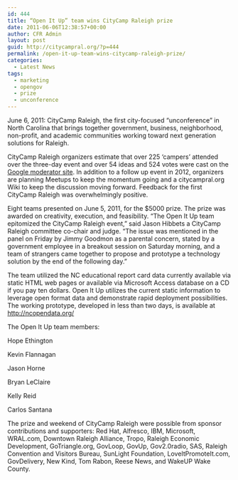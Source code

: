 ```yaml
---
id: 444
title: “Open It Up” team wins CityCamp Raleigh prize
date: 2011-06-06T12:38:57+00:00
author: CFR Admin
layout: post
guid: http://citycampral.org/?p=444
permalink: /open-it-up-team-wins-citycamp-raleigh-prize/
categories:
  - Latest News
tags:
  - marketing
  - opengov
  - prize
  - unconference
---
```

June 6, 2011: CityCamp Raleigh, the first city-focused “unconference” in North Carolina that brings together government, business, neighborhood, non-profit, and academic communities working toward next generation solutions for Raleigh.

CityCamp Raleigh organizers estimate that over 225 ‘campers’ attended over the three-day event and over 54 ideas and 524 votes were cast on the [Google moderator site](http://bit.ly/iWPSyH). In addition to a follow up event in 2012, organizers are planning Meetups to keep the momentum going and a citycampral.org Wiki to keep the discussion moving forward. Feedback for the first CityCamp Raleigh was overwhelmingly positive.

Eight teams presented on June 5, 2011, for the $5000 prize. The prize was awarded on creativity, execution, and feasibility. “The Open It Up team epitomized the CityCamp Raleigh event,” said Jason Hibbets a CityCamp Raleigh committee co-chair and judge. “The issue was mentioned in the panel on Friday by Jimmy Goodmon as a parental concern, stated by a government employee in a breakout session on Saturday morning, and a team of strangers came together to propose and prototype a technology solution by the end of the following day.”

The team utilized the NC educational report card data currently available via static HTML web pages or available via Microsoft Access database on a CD if you pay ten dollars. Open It Up utilizes the current static information to leverage open format data and demonstrate rapid deployment possibilities. The working prototype, developed in less than two days, is available at <http://ncopendata.org/>
  
The Open It Up team members:
  
Hope Ethington
  
Kevin Flannagan
  
Jason Horne
  
Bryan LeClaire
  
Kelly Reid
  
Carlos Santana
  
The prize and weekend of CityCamp Raleigh were possible from sponsor contributions and supporters: Red Hat, Alfresco, IBM, Microsoft, WRAL.com, Downtown Raleigh Alliance, Tropo, Raleigh Economic Development, GoTriangle.org, GovLoop, GovUp, Gov2.0radio, SAS, Raleigh Convention and Visitors Bureau, SunLight Foundation, LoveItPromoteIt.com, GovDelivery, New Kind, Tom Rabon, Reese News, and WakeUP Wake County.